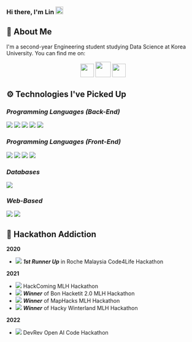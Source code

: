### Hi there, I'm Lin <img src="https://raw.githubusercontent.com/MartinHeinz/MartinHeinz/master/wave.gif" width="20px">

<!--
**piaoruilin/piaoruilin** is a ✨ _special_ ✨ repository because its `README.md` (this file) appears on your GitHub profile.

Here are some ideas to get you started:
-->

## 🐯 **About Me**
I'm a second-year Engineering student studying Data Science at Korea University. You can find me on:
<p align="center">
<a href="https://www.linkedin.com/in/ruilinpiao/"><img src="https://www.vectorlogo.zone/logos/linkedin/linkedin-tile.svg" width="35px"></a>
<a href="https://devpost.com/piaoruilin?ref_content=user-portfolio&ref_feature=portfolio&ref_medium=global-nav"><img src="https://www.vectorlogo.zone/logos/devpost/devpost-icon.svg" width="40px"></a>
<a href="https://www.instagram.com/piaoruilin/"><img src="https://www.vectorlogo.zone/logos/instagram/instagram-tile.svg" width="35px"></a>
</p>

## ⚙️ **Technologies I've Picked Up**
### *Programming Languages (Back-End)*
<img src="https://img.shields.io/badge/Python-3776AB?style=flat-square&logo=python&logoColor=white"/></a>
<img src="https://img.shields.io/badge/C-00599C?style=flat-square&logo=c&logoColor=white"/></a>
<img src="https://img.shields.io/badge/R-276DC3?style=flat-square&logo=R&logoColor=white"/></a>
<img src="https://img.shields.io/badge/TypeScript-007ACC?style=flat-square&logo=typescript&logoColor=white"/></a>
<img src="https://img.shields.io/badge/Flask-000000?style=flat-square&logo=flask&logoColor=white"/></a>

### *Programming Languages (Front-End)*
<img src="https://img.shields.io/badge/React-20232A?style=flat-square&logo=react&logoColor=61DAFB"/></a>
<img src="https://img.shields.io/badge/HTML-239120?style=flat-square&logo=html5&logoColor=white"/></a>
<img src="https://img.shields.io/badge/CSS-239120?&style=flat-square&logo=css3&logoColor=white"/></a>
<img src="https://img.shields.io/badge/JavaScript-F7DF1E?style=flat-square&logo=javascript&logoColor=black"/></a>

### *Databases*
<img src="https://img.shields.io/badge/SQLite-07405E?style=flat-square&logo=sqlite&logoColor=white"/></a>

### *Web-Based*
<img src="https://img.shields.io/badge/Heroku-430098?style=flat-square&logo=heroku&logoColor=white"/></a>
<img src="https://img.shields.io/badge/Google_Cloud-4285F4?style=flat-square&logo=google-cloud&logoColor=white"/></a></br>

## 📂 **Hackathon Addiction**
**2020**
* <img src="https://img.shields.io/badge/2020-my--journey-brightgreen"/> ***1st Runner Up*** in Roche Malaysia Code4Life Hackathon

**2021**
* <img src="https://img.shields.io/badge/2021-12--days--of--christmas--with.us-brightgreen"/> HackComing MLH Hackathon
* <img src="https://img.shields.io/badge/2021-come--dine--with.us-brightgreen"/> ***Winner*** of Bon Hacketit 2.0 MLH Hackathon
* <img src="https://img.shields.io/badge/2021-maphacks2021-brightgreen"/> ***Winner*** of MapHacks MLH Hackathon
* <img src="https://img.shields.io/badge/2021-hacky--winterland-brightgreen"/> ***Winner*** of Hacky Winterland MLH Hackathon

**2022**
* <img src="https://img.shields.io/badge/2022-devrev--hackathon-lightgrey"/> DevRev Open AI Code Hackathon
